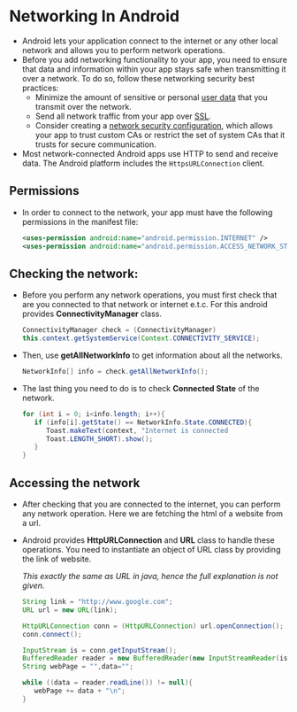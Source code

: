 # Networking In Android

- Android lets your application connect to the internet or any other local network and allows you to perform network operations.
- Before you add networking functionality to your app, you need to ensure that data and information within your app stays safe when transmitting it over a network. To do so, follow these networking security best practices:
  - Minimize the amount of sensitive or personal [user data](https://developer.android.com/training/articles/security-tips.html#UserData) that you transmit over the network.
  - Send all network traffic from your app over [SSL](https://developer.android.com/training/articles/security-ssl.html).
  - Consider creating a [network security configuration](https://developer.android.com/training/articles/security-config.html), which allows your app to trust custom CAs or restrict the set of system CAs that it trusts for secure communication.
- Most network-connected Android apps use HTTP to send and receive data. The Android platform includes the `HttpsURLConnection` client.

## Permissions

- In order to connect to the network, your app must have the following permissions in the manifest file:

  ```xml
  <uses-permission android:name="android.permission.INTERNET" />
  <uses-permission android:name="android.permission.ACCESS_NETWORK_STATE" />
  ```

## Checking the network:

- Before you perform any network operations, you must first check that are you connected to that network or internet e.t.c. For this android provides **ConnectivityManager** class. 

  ```java
  ConnectivityManager check = (ConnectivityManager) 
  this.context.getSystemService(Context.CONNECTIVITY_SERVICE);  
  ```

- Then, use **getAllNetworkInfo** to get information about all the networks.

  ```java
  NetworkInfo[] info = check.getAllNetworkInfo();
  ```

- The last thing you need to do is to check **Connected State** of the network.

  ```java
  for (int i = 0; i<info.length; i++){
     if (info[i].getState() == NetworkInfo.State.CONNECTED){
        Toast.makeText(context, "Internet is connected
        Toast.LENGTH_SHORT).show();
     }
  }
  ```




## Accessing the network


- After checking that you are connected to the internet, you can perform any network operation. Here we are fetching the html of a website from a url.

- Android provides **HttpURLConnection** and **URL** class to handle these operations. You need to instantiate an object of URL class by providing the link of website.

  _This exactly the same as URL in java, hence the full explanation is not given._

  ```java
  String link = "http://www.google.com";
  URL url = new URL(link);

  HttpURLConnection conn = (HttpURLConnection) url.openConnection();
  conn.connect();	

  InputStream is = conn.getInputStream();
  BufferedReader reader = new BufferedReader(new InputStreamReader(is, "UTF-8"));
  String webPage = "",data="";

  while ((data = reader.readLine()) != null){
     webPage += data + "\n";
  }
  ```

  ​

